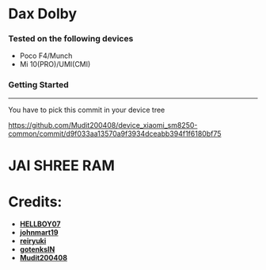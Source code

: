 Dax Dolby
==============

### Tested on the following devices ###
- Poco F4/Munch
- Mi 10(PRO)/UMI(CMI)

### Getting Started ###
---------------
You have to pick this commit in your device tree 

https://github.com/Mudit200408/device_xiaomi_sm8250-common/commit/d9f033aa13570a9f3934dceabb394f1f6180bf75

# JAI SHREE RAM #

# Credits:
 * [**HELLBOY07**](https://github.com/HELLBOY017)
 * [**johnmart19**](https://github.com/johnmart19)
 * [**reiryuki**](https://github.com/reiryuki)
 * [**gotenksIN**](https://github.com/gotenksIN)
 * [**Mudit200408**](https://github.com/Mudit200408)
